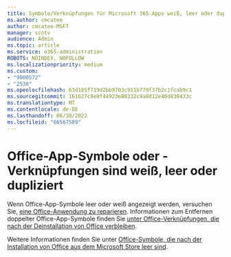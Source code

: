 ```yaml
---
title: Symbole/Verknüpfungen für Microsoft 365-Apps weiß, leer oder dupliziert
ms.author: cmcatee
author: cmcatee-MSFT
manager: scotv
audience: Admin
ms.topic: article
ms.service: o365-administration
ROBOTS: NOINDEX, NOFOLLOW
ms.localizationpriority: medium
ms.custom:
- "9000572"
- "2530"
ms.openlocfilehash: 63d185f719d2bb9703c911b779f37b2c1fcab9c1
ms.sourcegitcommit: 161627c9e0f44923e80332c9a8d12e40d838433c
ms.translationtype: MT
ms.contentlocale: de-DE
ms.lasthandoff: 06/30/2022
ms.locfileid: "66567589"
---
```

# <a name="office-app-icons-or-shortcuts-are-white-blank-or-duplicate"></a>Office-App-Symbole oder -Verknüpfungen sind weiß, leer oder dupliziert

Wenn Office-App-Symbole leer oder weiß angezeigt werden, versuchen Sie, [eine Office-Anwendung zu reparieren](https://support.microsoft.com/office/repair-an-office-application-7821d4b6-7c1d-4205-aa0e-a6b40c5bb88b). Informationen zum Entfernen doppelter Office-App-Symbole finden Sie [unter Office-Verknüpfungen, die nach der Deinstallation von Office verbleiben](https://support.microsoft.com/office/office-shortcuts-remain-after-office-uninstall-cc04b8e2-6e91-4c10-94af-9359e595d565).

Weitere Informationen finden Sie unter [Office-Symbole, die nach der Installation von Office aus dem Microsoft Store leer sind](https://support.microsoft.com/office/office-shortcuts-remain-after-office-uninstall-cc04b8e2-6e91-4c10-94af-9359e595d565).
